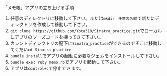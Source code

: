 「メモ帳」アプリの立ち上げる手順
1. 任意のディレクトリに移動して下さい。または`mkdir　任意の名前`で新たにディレクトリを作成して移動して下さい。
2. `git clone https://github.com/Yota310/Sinatra_practice.git`でローカルにアプリのソーズコードを持ってきて下さい。
3. カレントディレクトリの配下に`Sinatra_practice`ができるのでそこに移動してくだい`cd Sinatra_practice`
4. `bundle install`でアプリの起動に必要なジェムをインストールして下さい。
5. `bundle exec ruby memo.rb`でアプリを起動して下さい。
6. アプリは`control+c`で停止できます。
